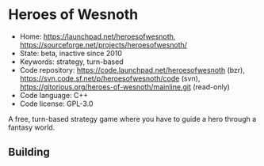 # Heroes of Wesnoth

- Home: https://launchpad.net/heroesofwesnoth, https://sourceforge.net/projects/heroesofwesnoth/
- State: beta, inactive since 2010
- Keywords: strategy, turn-based
- Code repository: https://code.launchpad.net/heroesofwesnoth (bzr), https://svn.code.sf.net/p/heroesofwesnoth/code (svn), https://gitorious.org/heroes-of-wesnoth/mainline.git (read-only)
- Code language: C++
- Code license: GPL-3.0

A free, turn-based strategy game where you have to guide a hero through a fantasy world.

## Building
